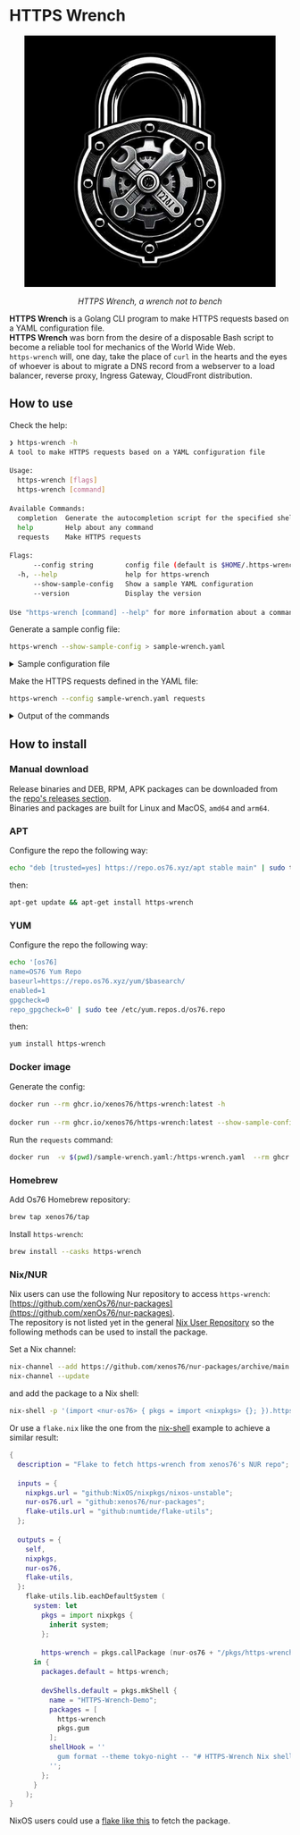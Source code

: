 <h1>HTTPS Wrench</h1>
<p align="center">
    <img width="450" alt="HTTPS Wrench Logo" src="./assets/img/https-wrench-logo.jpg" /><br />
</p>
<p align="center">
    <i>HTTPS Wrench, a wrench not to bench</i>
</p>

**HTTPS Wrench** is a Golang CLI program to make HTTPS requests based on a YAML configuration file.   
**HTTPS Wrench** was born from the desire of a disposable Bash script to become a reliable tool 
for mechanics of the World Wide Web.  
`https-wrench` will, one day, take the place of `curl` in the hearts and the eyes of whoever is about 
to migrate a DNS record from a webserver to a load balancer, reverse proxy, Ingress Gateway, 
CloudFront distribution.   

## How to use

Check the help:

```bash
❯ https-wrench -h
A tool to make HTTPS requests based on a YAML configuration file

Usage:
  https-wrench [flags]
  https-wrench [command]

Available Commands:
  completion  Generate the autocompletion script for the specified shell
  help        Help about any command
  requests    Make HTTPS requests

Flags:
      --config string        config file (default is $HOME/.https-wrench.yaml)
  -h, --help                 help for https-wrench
      --show-sample-config   Show a sample YAML configuration
      --version              Display the version

Use "https-wrench [command] --help" for more information about a command.
```

Generate a sample config file:
```bash
https-wrench --show-sample-config > sample-wrench.yaml
```

<details>
<summary>Sample configuration file</summary>

```yaml
---
debug: false
verbose: true
requests:
  - name: httpBunComGet

    transportOverrideUrl: https://cat.httpbun.com:443
    clientTimeout: 3

    requestDebug: false
    responseDebug: false

    printResponseBody: true
    printResponseHeaders: true

    userAgent: wrench-custom-ua

    requestHeaders:
      - key: x-custom-header
        value: custom-header-value
      - key: x-api-key
        value: api-value

    responseHeadersFilter:
      - X-Powered-By
      - Via
      - Content-Type

    hosts:
      - name: httpbun.com
        uriList:
          - /headers
          - /status/302
          - /status/404
          - /status/503

  - name: httpBunComCerts

    printResponseCertificates: true

    hosts:
      - name: httpbun.com
```

</details>


Make the HTTPS requests defined in the YAML file:
```bash
https-wrench --config sample-wrench.yaml requests
```

<details>
<summary>Output of the commands</summary>

The output should look like this:  

![HTTPS Wrench - sample output](./assets/img/https-wrench-demo-sample-conf.gif "HTTPS Wrench - sample config output")

Or like this, if you customize one of the files in the ![examples](./assets/examples/https-wrench-k3s.yaml) folder:  

![HTTPS Wrench - k3s output](./assets/img/https-wrench-demo-k3s-example.gif "HTTPS Wrench - K3s requests output")

</details>

## How to install

### Manual download

Release binaries and DEB, RPM, APK packages can be downloaded from the [repo's releases section](https://github.com/xenOs76/https-wrench/releases).  
Binaries and packages are built for Linux and MacOS, `amd64` and `arm64`.   

### APT

Configure the repo the following way:
```bash
echo "deb [trusted=yes] https://repo.os76.xyz/apt stable main" | sudo tee /etc/apt/sources.list.d/os76.list
```
then: 
```bash
apt-get update && apt-get install https-wrench
```

### YUM

Configure the repo the following way:
```bash
echo '[os76]
name=OS76 Yum Repo
baseurl=https://repo.os76.xyz/yum/$basearch/
enabled=1
gpgcheck=0
repo_gpgcheck=0' | sudo tee /etc/yum.repos.d/os76.repo
```
then: 
```bash
yum install https-wrench
```

### Docker image

Generate the config:  
```bash
docker run --rm ghcr.io/xenos76/https-wrench:latest -h

docker run --rm ghcr.io/xenos76/https-wrench:latest --show-sample-config > sample-wrench.yaml
```

Run the `requests` command:  
```bash
docker run  -v $(pwd)/sample-wrench.yaml:/https-wrench.yaml  --rm ghcr.io/xenos76/https-wrench:latest --config /https-wrench.yaml requests
```

### Homebrew 

Add Os76 Homebrew repository:  
```bash
brew tap xenos76/tap
```

Install `https-wrench`:   
```bash
brew install --casks https-wrench
```

### Nix/NUR

Nix users can use the following Nur repository to access `https-wrench`: [https://github.com/xenOs76/nur-packages](https://github.com/xenOs76/nur-packages).  
The repository is not listed yet in the general [Nix User Repository](https://github.com/nix-community/NUR) so the following methods can be used to install the package.  

Set a Nix channel: 
```bash
nix-channel --add https://github.com/xenos76/nur-packages/archive/main.tar.gz nur-os76
nix-channel --update
```

and add the package to a Nix shell:  
```bash
nix-shell -p '(import <nur-os76> { pkgs = import <nixpkgs> {}; }).https-wrench'
```

Or use a `flake.nix` like the one from the [nix-shell](/assets/examples/nix-shell) example to achieve a similar result:  
```nix
{
  description = "Flake to fetch https-wrench from xenos76's NUR repo";

  inputs = {
    nixpkgs.url = "github:NixOS/nixpkgs/nixos-unstable";
    nur-os76.url = "github:xenos76/nur-packages";
    flake-utils.url = "github:numtide/flake-utils";
  };

  outputs = {
    self,
    nixpkgs,
    nur-os76,
    flake-utils,
  }:
    flake-utils.lib.eachDefaultSystem (
      system: let
        pkgs = import nixpkgs {
          inherit system;
        };

        https-wrench = pkgs.callPackage (nur-os76 + "/pkgs/https-wrench") {};
      in {
        packages.default = https-wrench;

        devShells.default = pkgs.mkShell {
          name = "HTTPS-Wrench-Demo";
          packages = [
            https-wrench
            pkgs.gum
          ];
          shellHook = ''
            gum format --theme tokyo-night -- "# HTTPS-Wrench Nix shell" "**https-wrench** *version*: \`$(https-wrench --version)\`"
          '';
        };
      }
    );
}
```

NixOS users could use a [flake like this](https://raw.githubusercontent.com/xenOs76/nixos-configs/refs/heads/main/flake.nix) to fetch the package.  
